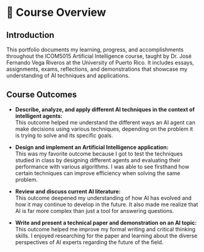 # 📖 Course Overview

## Introduction

This portfolio documents my learning, progress, and accomplishments throughout the ICOM5015 Artificial Intelligence course, taught by Dr. José Fernando Vega Riveros at the University of Puerto Rico. It includes essays, assignments, exams, reflections, and demonstrations that showcase my understanding of AI techniques and applications.

## Course Outcomes

- **Describe, analyze, and apply different AI techniques in the context of intelligent agents:**  
  This outcome helped me understand the different ways an AI agent can make decisions using various techniques, depending on the problem it is trying to solve and its specific goals.

- **Design and implement an Artificial Intelligence application:**  
  This was my favorite outcome because I got to test the techniques studied in class by designing different agents and evaluating their performance with various algorithms. I was able to see firsthand how certain techniques can improve efficiency when solving the same problem.

- **Review and discuss current AI literature:**  
  This outcome deepened my understanding of how AI has evolved and how it may continue to develop in the future. It also made me realize that AI is far more complex than just a tool for answering questions.

- **Write and present a technical paper and demonstration on an AI topic:**  
  This outcome helped me improve my formal writing and critical thinking skills. I enjoyed researching for the paper and learning about the diverse perspectives of AI experts regarding the future of the field.

